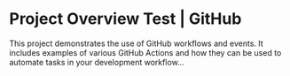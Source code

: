 # Project Overview Test | GitHub

This project demonstrates the use of GitHub workflows and events. It includes examples of various GitHub Actions and how they can be used to automate tasks in your development workflow...
